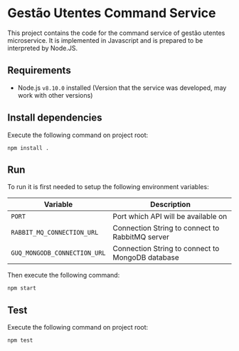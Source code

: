 # Gestão Utentes Command Service

This project contains the code for the command service of gestão utentes microservice. It is implemented in Javascript and is prepared to be interpreted by Node.JS.

## Requirements

- Node.js `v8.10.0` installed (Version that the service was developed, may work with other versions)

## Install dependencies

Execute the following command on project root:

```
npm install .
```

## Run

To run it is first needed to setup the following environment variables:

|Variable|Description|
|--------|-----------|
|`PORT`|Port which API will be available on|
|`RABBIT_MQ_CONNECTION_URL`|Connection String to connect to RabbitMQ server|
|`GUQ_MONGODB_CONNECTION_URL`|Connection String to connect to MongoDB database|

Then execute the following command:

```
npm start
```

## Test

Execute the following command on project root:

```
npm test
```